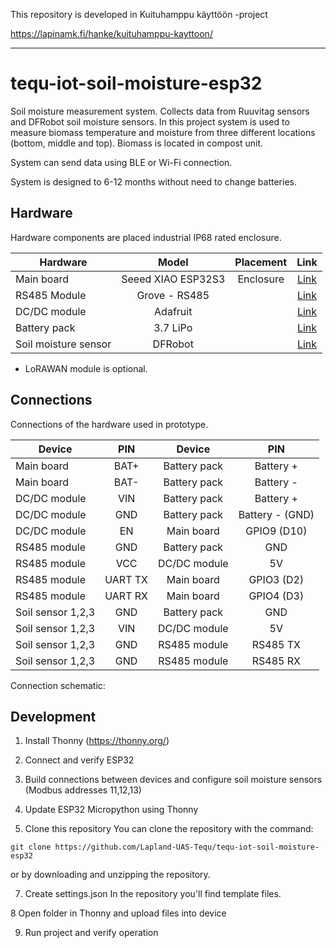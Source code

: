 This repository is developed in Kuituhamppu käyttöön -project

https://lapinamk.fi/hanke/kuituhamppu-kayttoon/

------------------------------------------------------------------------------------

# tequ-iot-soil-moisture-esp32
Soil moisture measurement system. Collects data from Ruuvitag sensors and DFRobot soil moisture sensors. In this project system is used to measure biomass temperature and moisture from three different locations (bottom, middle and top). Biomass is located in compost unit. 

System can send data using BLE or Wi-Fi connection.

System is designed to 6-12 months without need to change batteries.

## Hardware
Hardware components are placed industrial IP68 rated enclosure. 

| Hardware               | Model         | Placement       | Link          |
| -------------          |:-------------:| :-------------: | :-------------:|
| Main board             | Seeed XIAO ESP32S3|  Enclosure     | <a href="https://docs.sixfab.com/docs/sixfab-pico-lte-introduction">Link</a>|
| RS485 Module           | Grove - RS485     |    | <a href="https://wiki.seeedstudio.com/Grove-RS485">Link</a>|
| DC/DC module           | Adafruit       |       | <a href="">Link</a>|
| Battery pack           | 3.7 LiPo         |    | <a href="">Link</a>|
| Soil moisture sensor   | DFRobot       |    | <a href="">Link</a>|

* LoRAWAN module is optional.

## Connections
Connections of the hardware used in prototype.

| Device                 | PIN           | Device         | PIN            | 
| -------------          |:-------------:| :-------------:| :-------------:|
| Main board             | BAT+          | Battery pack   | Battery +      |
| Main board             | BAT-          | Battery pack   | Battery -      |
| DC/DC module           | VIN           | Battery pack   | Battery +      |
| DC/DC module           | GND           | Battery pack   | Battery - (GND)|
| DC/DC module           | EN            | Main board     | GPIO9 (D10)    |
| RS485 module           | GND           | Battery pack   | GND            |
| RS485 module           | VCC           | DC/DC module   | 5V             |
| RS485 module           | UART TX       | Main board     | GPIO3 (D2)     |
| RS485 module           | UART RX       | Main board     | GPIO4 (D3)     |
| Soil sensor 1,2,3      | GND           | Battery pack   | GND            |
| Soil sensor 1,2,3      | VIN           | DC/DC module   | 5V             |
| Soil sensor 1,2,3      | GND           | RS485 module   | RS485 TX       |
| Soil sensor 1,2,3      | GND           | RS485 module   | RS485 RX       |


Connection schematic:





## Development

1. Install Thonny (https://thonny.org/)

3. Connect and verify ESP32
   
4. Build connections between devices and configure soil moisture sensors (Modbus addresses 11,12,13)
  
5. Update ESP32 Micropython using Thonny

6. Clone this repository
You can clone the repository with the command:
```
git clone https://github.com/Lapland-UAS-Tequ/tequ-iot-soil-moisture-esp32
```
or by downloading and unzipping the repository.

7. Create settings.json
In the repository you'll find template files. 

8 Open folder in Thonny and upload files into device
 
9. Run project and verify operation
